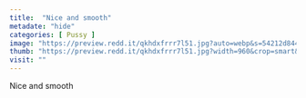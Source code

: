 ```yaml
---
title:  "Nice and smooth"
metadate: "hide"
categories: [ Pussy ]
image: "https://preview.redd.it/qkhdxfrrr7l51.jpg?auto=webp&s=54212d8444eba5eff3cb94b3436da426dd2b8f4c"
thumb: "https://preview.redd.it/qkhdxfrrr7l51.jpg?width=960&crop=smart&auto=webp&s=2343212f9763657d735c70ed16dc857c0dfbaac3"
visit: ""
---
```

Nice and smooth
